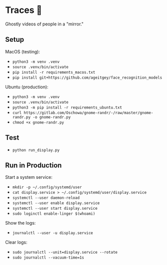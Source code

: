 # Traces 👻

Ghostly videos of people in a "mirror."


## Setup


MacOS (testing):

- `python3 -m venv .venv`
- `source .venv/bin/activate`
- `pip install -r requirements_macos.txt`
- `pip install git+https://github.com/ageitgey/face_recognition_models`


Ubuntu (production):

- `python3 -m venv .venv`
- `source .venv/bin/activate`
- `python3 -m pip install -r requirements_ubuntu.txt`
- `curl https://gitlab.com/Oschowa/gnome-randr/-/raw/master/gnome-randr.py -o gnome-randr.py`
- `chmod +x gnome-randr.py`
<!-- - `python3 -m pip install git+https://github.com/ageitgey/face_recognition_models` -->


## Test

- `python run_display.py`


## Run in Production

Start a system service:

- `mkdir -p ~/.config/systemd/user`
- `cat display.service > ~/.config/systemd/user/display.service`
- `systemctl --user daemon-reload`
- `systemctl --user enable display.service`
- `systemctl --user start display.service`
- `sudo loginctl enable-linger $(whoami)`

Show the logs:

- `journalctl --user -u display.service`

Clear logs:

- `sudo journalctl --unit=display.service --rotate`
- `sudo journalctl --vacuum-time=1s`
